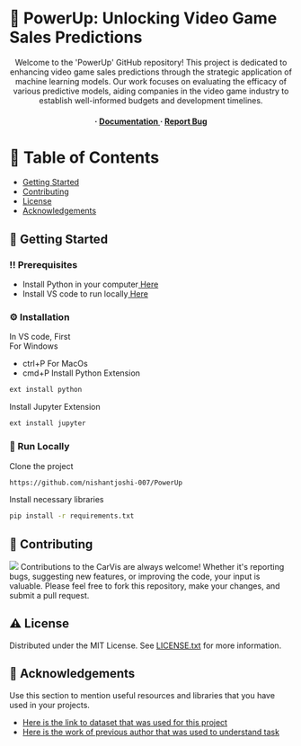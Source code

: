 # :star2: PowerUp: Unlocking Video Game Sales Predictions

<div align='center'>

<p>Welcome to the 'PowerUp' GitHub repository! This project is dedicated to enhancing video game sales predictions through the strategic application of machine learning models. Our work focuses on evaluating the efficacy of various predictive models, aiding companies in the video game industry to establish well-informed budgets and development timelines.</p>
<h4> <span> · </span> <a href="https://github.com/nishantjoshi-007/PowerUp/blob/master/README.md"> Documentation </a> <span> · </span> <a href="https://github.com/nishantjoshi-007/PowerUp/issues"> Report Bug </a>

</div>


# :notebook_with_decorative_cover: Table of Contents
- [Getting Started](#toolbox-getting-started)
- [Contributing](#wave-contributing)
- [License](#warning-license)
- [Acknowledgements](#gem-acknowledgements)


## :toolbox: Getting Started
### :bangbang: Prerequisites
- Install Python in your computer<a href="https://www.python.org/downloads/"> Here</a>
- Install VS code to run locally<a href="https://code.visualstudio.com/Download"> Here</a>


### :gear: Installation
In VS code, First <br>
For Windows
- ctrl+P
For MacOs
- cmd+P
Install Python Extension
```bash
ext install python
```
Install Jupyter Extension
```bash
ext install jupyter
```


### :running: Run Locally
Clone the project
```bash
https://github.com/nishantjoshi-007/PowerUp
```
Install necessary libraries
```bash
pip install -r requirements.txt
```


## :wave: Contributing
<img src="https://contrib.rocks/image?repo=Louis3797/awesome-readme-template" /> Contributions to the CarVis are always welcome! Whether it's reporting bugs, suggesting new features, or improving the code, your input is valuable. Please feel free to fork this repository, make your changes, and submit a pull request.

## :warning: License
Distributed under the MIT License. See <a href="https://github.com/nishantjoshi-007/CarVis/blob/main/LICENSE">LICENSE.txt</a> for more information.

## :gem: Acknowledgements
Use this section to mention useful resources and libraries that you have used in your projects.
- [Here is the link to dataset that was used for this project](https://www.kaggle.com/datasets/gregorut/videogamesales/data)
- [Here is the work of previous author that was used to understand task](https://www.kaggle.com/code/omersenol/linear-regression)
